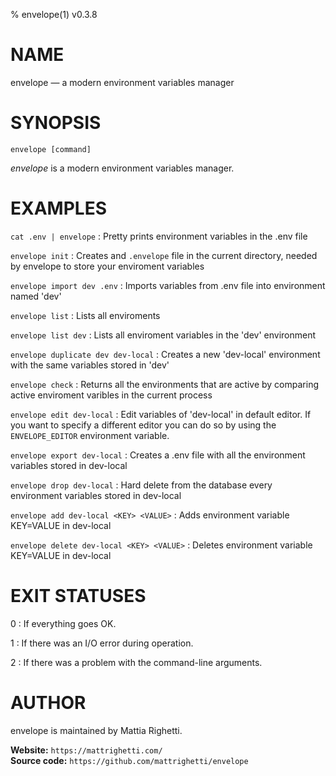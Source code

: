 % envelope(1) v0.3.8

<!-- This is the envelope(1) man page, written in Markdown. -->
<!-- and the man page will appear in the ‘target’ directory. -->

NAME
====

envelope — a modern environment variables manager

SYNOPSIS
========

`envelope [command]`

*envelope* is a modern environment variables manager.

EXAMPLES
========

`cat .env | envelope`
: Pretty prints environment variables in the .env file

`envelope init`
: Creates and `.envelope` file in the current directory, needed by envelope to
store your enviroment variables

`envelope import dev .env`
: Imports variables from .env file into environment named 'dev'

`envelope list`
: Lists all enviroments

`envelope list dev`
: Lists all enviroment variables in the 'dev' environment

`envelope duplicate dev dev-local`
: Creates a new 'dev-local' environment with the same variables stored in 'dev'

`envelope check`
: Returns all the environments that are active by comparing active enviroment
varibles in the current process

`envelope edit dev-local`
: Edit variables of 'dev-local' in default editor. If you want to specify a
different editor you can do so by using the `ENVELOPE_EDITOR` environment
variable.

`envelope export dev-local`
: Creates a .env file with all the environment variables stored in dev-local

`envelope drop dev-local`
: Hard delete from the database every environment variables stored in dev-local

`envelope add dev-local <KEY> <VALUE>`
: Adds environment variable KEY=VALUE in dev-local

`envelope delete dev-local <KEY> <VALUE>`
: Deletes environment variable KEY=VALUE in dev-local

EXIT STATUSES
=============

0
: If everything goes OK.

1
: If there was an I/O error during operation.

2
: If there was a problem with the command-line arguments.

AUTHOR
======

envelope is maintained by Mattia Righetti.

**Website:** `https://mattrighetti.com/` \
**Source code:** `https://github.com/mattrighetti/envelope`
